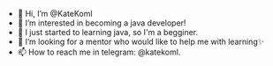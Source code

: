 - 👋 Hi, I’m @KateKoml
- 👀 I’m interested in becoming a java developer!
- 🌱 I just started to learning java, so I'm a begginer.
- 💞️ I’m looking for a mentor who would like to help me with learning✨
- 📫 How to reach me in telegram: @katekoml.

<!---
KateKoml/KateKoml is a ✨ special ✨ repository because its `README.md` (this file) appears on your GitHub profile.
You can click the Preview link to take a look at your changes.
--->
